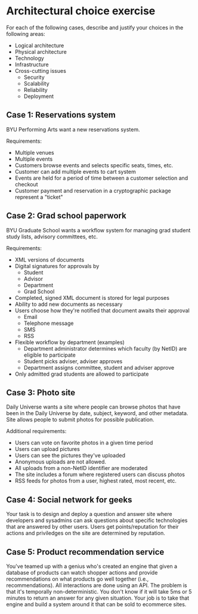 # Architectural choice exercise

For each of the following cases, describe and justify your choices in the following areas:

- Logical architecture
- Physical architecture
- Technology
- Infrastructure
- Cross-cutting issues
  - Security
  - Scalability
  - Reliability
  - Deployment

## Case 1: Reservations system

BYU Performing Arts want a new reservations system.

Requirements:

- Multiple venues
- Multiple events
- Customers browse events and selects specific seats, times, etc.
- Customer can add multiple events to cart system
- Events are held for a period of time between a customer selection and checkout
- Customer payment and reservation in a cryptographic package represent a "ticket"

## Case 2: Grad school paperwork

BYU Graduate School wants a workflow system for managing grad student study lists, advisory committees, etc.

Requirements:

- XML versions of documents
- Digital signatures for approvals by
  - Student
  - Advisor
  - Department
  - Grad School
- Completed, signed XML document is stored for legal purposes
- Ability to add new documents as necessary
- Users choose how they're notified that document awaits their approval
  - Email
  - Telephone message
  - SMS
  - RSS
- Flexible workflow by department (examples)
  - Department administrator determines which faculty (by NetID) are eligible to participate
  - Student picks adviser, adviser approves
  - Department assigns committee, student and adviser approve
- Only admitted grad students are allowed to participate

## Case 3: Photo site

Daily Universe wants a site where people can browse photos that have been in the Daily Universe by date, subject, keyword, and other metadata. Site allows people to submit photos for possible publication.

Additional requirements:

- Users can vote on favorite photos in a given time period
- Users can upload pictures
- Users can see the pictures they've uploaded
- Anonymous uploads are not allowed.
- All uploads from a non-NetID identifier are moderated
- The site includes a forum where registered users can discuss photos
- RSS feeds for photos from a user, highest rated, most recent, etc.

## Case 4: Social network for geeks

Your task is to design and deploy a question and answer site where developers and sysadmins can ask questions about specific technologies that are answered by other users. Users get points/reputation for their actions and priviledges on the site are determined by reputation.

## Case 5: Product recommendation service

You've teamed up with a genius who's created an engine that given a database of products can watch shopper actions and provide recommendations on what products go well together (i.e., recommendations). All interactions are done using an API. The problem is that it's temporally non-deterministic. You don't know if it will take 5ms or 5 minutes to return an answer for any given situation. Your job is to take that engine and build a system around it that can be sold to ecommerce sites.

